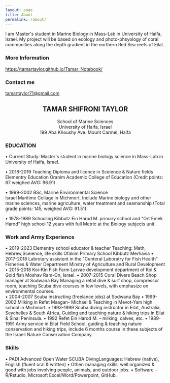 ```yaml
---
layout: page
title: About
permalink: /about/
---
```


I am Master's student in Marine Biology in Mass-Lab in University of Haifa, Israel. 
My project will be based on ecology and photo-phsyology of coral communities along the depth gradient in the northern Red Sea reefs of Eilat. 
 

### More Information

https://tamartaylor.github.io/Tamar_Notebook/

### Contact me

[tamartaylor71@gmail.com](tamartaylor71@gmail.com)


## <center>TAMAR SHIFRONI TAYLOR</center>
<center>School of Marine Sciences</center>
<center>University of Haifa, Israel</center>
<center>199 Aba Khoushy Ave. Mount Carmel, Haifa</center>


### EDUCATION

• Current Study:  Master's student in marine biology science in Mass-Lab in University of Haifa, Israel.

• 2018-2019 Teaching Diploma and licence in Sceience & Nature fields
Elementry Education
Oranim Academic College of Education
(Credit points: 67 weighed AVG: 96.91) 

• 1999-2002	BSc, Marine Environmental Science  
Israel Maritime Collage in Michmort.
Include Marine biology and other marine sciences, marine agriculture, water treatment and seamanship 
(Total grade points: 145, weighed AVG: 91.51).  

• 1978-1989	Schooling
Kibbutz Ein Harod M. primary school and “Ort Emek Harod” high school 
12 years with full Metric at the Biology subjects unit.  

### Work and Army Experience

• 2019-2023 Elementry school educator & teacher
Teaching: Math, Hebrew,Sceience, life skills
Ofakim Primary School
Kibbutz Merhavia
• 2017-2018 Labrotary assistent in the "Centeral Laboratry for Fish Health"
Fisheries & Water Department 
Minstry of Agriculture and Rural Development
• 2015-2018 Koi-Kin Fish Farm 
Larvae development department of Koi & Gold fish
Moshav Ram-On, Israel.
• 2007-2015 Coral Divers Beach Shop manager at Sodwana Bay
Managing a retail dive & surf shop, compressor room, teaching Scuba dive courses in few levels, with emphasize on environmental courses.  
•	2004-2007 Scuba instructing (freelance jobs) at Sodwana Bay
•	1999-2002 Milking in Refet Maagan- Michael & Teaching in Mevot-Yam high school in Michmort.
•	1993-1999 Scuba diving instructor in Eilat, Australia, Seychelles & South Africa,
Guiding and teaching nature & hiking trips in Eilat & Sinai Peninsula. 
•	1992 Refet Ein Harod M. – milking, calves, etc. 
•	1989-1991 Army service in Eilat Field School, guiding & teaching nature conservation and hiking trips, include 6 months course in these subjects of the Israeli Nature Conservation Company. 

### Skills

•	PADI Advanced Open Water SCUBA DivingLanguages: Hebrew (native), English (fluent oral & written)
•	Other: managing skills, well organized & good with jobs involving people, animals, and outdoor jobs.
•   Software – R/Rstudio, Microsoft Excel/Word/Powerpoint, GitHub.


